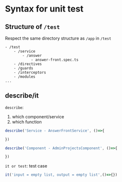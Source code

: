 # Syntax for unit test 

## Structure of ```/test```
Respect the same directory structure as ```/app``` in ```/test``` 
```angular2html
- /test
    - /service
        - /answer
            - answer-front.spec.ts
    - /directives
    - /guards
    - /interceptors
    - /modules
...
```
## describe/it
```describe```:
1. which component/service
2. which function

```typescript
describe('Service - AnswerFrontService', ()=>{

})

describe('Component - AdminProjectsComponent', ()=>{

})
```
```it or test```: test case

```typescript
it('input = empty list, output = empty list',()=>{})
```
